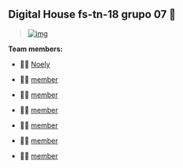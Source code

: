 ## Digital House fs-tn-18 grupo 07 👋

> [![img](https://rawcdn.githack.com/dh-fs-tn-18-g7/.github/a10868f8855f811ed3093328c9d5aa716ebeda96/profile/dh-fstn-19-g7.svg)](https://github.com/dh-fs-tn-18-g7)

**Team members:**

- 🙋‍♀️ [Noely](https://github.com/NoelyGangello)

- 🙋‍♀️ [member]()

- 🙋‍♀️ [member]()

- 🙋‍♀️ [member]()

- 🙋‍♀️ [member]()

- 🙋‍♀️ [member]()

- 🙋‍♀️ [member]()
